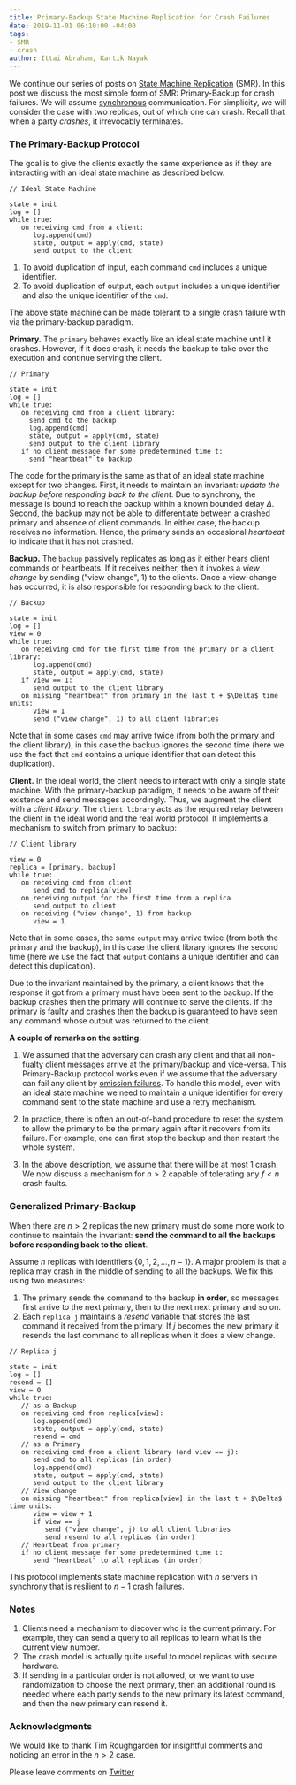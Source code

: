 ```yaml
---
title: Primary-Backup State Machine Replication for Crash Failures
date: 2019-11-01 06:10:00 -04:00
tags:
- SMR
- crash
author: Ittai Abraham, Kartik Nayak
---
```


We continue our series of posts on [State Machine Replication](https://decentralizedthoughts.github.io/2019-10-15-consensus-for-state-machine-replication/) (SMR). In this post we discuss the most simple form of SMR: Primary-Backup for crash failures. We will assume [synchronous](https://decentralizedthoughts.github.io/2019-06-01-2019-5-31-models/) communication. For simplicity, we will consider the case with two replicas, out of which one can crash. Recall that when a party *crashes*, it irrevocably terminates.  

### The Primary-Backup Protocol

The goal is to give the clients exactly the same experience as if they are interacting with an ideal state machine as described below. 

```
// Ideal State Machine

state = init
log = []
while true:
   on receiving cmd from a client:
      log.append(cmd)
      state, output = apply(cmd, state)
      send output to the client
```

1. To avoid duplication of input, each command ```cmd``` includes a unique identifier. 
2. To avoid duplication of output, each ```output``` includes a unique identifier and also the unique identifier of the ```cmd```.

The above state machine can be made tolerant to a single crash failure with via the primary-backup paradigm. 

**Primary.** The ```primary``` behaves exactly like an ideal state machine until it crashes. However, if it does crash, it needs the backup to take over the execution and continue serving the client. 

```
// Primary

state = init
log = []
while true:
   on receiving cmd from a client library:
     send cmd to the backup
     log.append(cmd)
     state, output = apply(cmd, state)
     send output to the client library
   if no client message for some predetermined time t: 
     send "heartbeat" to backup
```

The code for the primary is the same as that of an ideal state machine except for two changes. First, it needs to maintain an invariant: *update the backup before responding back to the client*. Due to synchrony, the message is bound to reach the backup within a known bounded delay $\Delta$. Second, the backup may not be able to differentiate between a crashed primary and absence of client commands. In either case, the backup receives no information. Hence, the primary sends an occasional *heartbeat* to indicate that it has not crashed.

**Backup.** The ```backup``` passively replicates as long as it either hears client commands or heartbeats. If it receives neither, then it invokes a *view change* by sending ("view change", 1) to the clients. Once a view-change has occurred, it is also responsible for responding back to the client. 

```
// Backup

state = init
log = []
view = 0
while true:
   on receiving cmd for the first time from the primary or a client library:
      log.append(cmd)
      state, output = apply(cmd, state)
   if view == 1:
      send output to the client library
   on missing "heartbeat" from primary in the last t + $\Delta$ time units:
      view = 1
      send ("view change", 1) to all client libraries
```

Note that in some cases ```cmd``` may arrive twice (from both the primary and the client library), in this case the backup ignores the second time (here we use the fact that ```cmd``` contains a unique identifier that can detect this duplication).


**Client.** In the ideal world, the client needs to interact with only a single state machine. With the primary-backup paradigm, it needs to be aware of their existence and send messages accordingly. Thus, we augment the client with a *client library*. The ```client library``` acts as the required relay between the client in the ideal world and the real world protocol. It implements a mechanism to switch from primary to backup:

```
// Client library 

view = 0
replica = [primary, backup]
while true:
   on receiving cmd from client
      send cmd to replica[view]
   on receiving output for the first time from a replica
      send output to client
   on receiving ("view change", 1) from backup
      view = 1
```

Note that in some cases, the same ```output``` may arrive twice (from both the primary and the backup), in this case the client library ignores the second time (here we use the fact that ```output``` contains a unique identifier and can detect this duplication).

Due to the invariant maintained by the primary, a client knows that the response it got from a primary must have been sent to the backup. If the backup crashes then the primary will continue to serve the clients. If the primary is faulty and crashes then the backup is guaranteed to have seen any command whose output was returned to the client.

**A couple of remarks on the setting.**

1. We assumed that the adversary can crash any client and that all non-fualty client messages arrive at the primary/backup and vice-versa. This Primary-Backup protocol works even if we assume that the adversary can fail any client by [omission failures](https://decentralizedthoughts.github.io/2019-06-07-modeling-the-adversary/). To handle this model, even with an ideal state machine we need to maintain a unique identifier for every command sent to the state machine and use a retry mechanism.

2. In practice, there is often an out-of-band procedure to reset the system to allow the primary to be the primary again after it recovers from its failure. For example, one can first stop the backup and then restart the whole system. 

3. In the above description, we assume that there will be at most 1 crash. We now discuss a mechanism for $n > 2$ capable of tolerating any $f<n$ crash faults.

### Generalized Primary-Backup

When there are $n>2$ replicas the new primary must do some more work to continue to maintain the invariant: **send the command to all the backups before responding back to the client**. 

Assume $n$ replicas with identifiers $\{0,1,2,\dots,n-1\}$. A major problem is that a replica may crash in the middle of sending to all the backups. We fix this using two measures:

1. The primary sends the command to the backup **in order**, so messages first arrive to the next primary, then to the next next primary and so on.
2. Each ```replica j``` maintains a *resend* variable that stores the last command it received from the primary. If $j$ becomes the new primary it resends the last command to all replicas when it does a view change. 

```
// Replica j

state = init
log = []
resend = []
view = 0
while true:
   // as a Backup
   on receiving cmd from replica[view]:
      log.append(cmd)
      state, output = apply(cmd, state)
      resend = cmd        
   // as a Primary
   on receiving cmd from a client library (and view == j):
      send cmd to all replicas (in order)
      log.append(cmd)
      state, output = apply(cmd, state)
      send output to the client library
   // View change
   on missing "heartbeat" from replica[view] in the last t + $\Delta$ time units:
      view = view + 1
      if view == j
         send ("view change", j) to all client libraries
         send resend to all replicas (in order)
   // Heartbeat from primary
   if no client message for some predetermined time t: 
      send "heartbeat" to all replicas (in order)
```

This protocol implements state machine replication with $n$ servers in synchrony that is resilient to $n-1$ crash failures.


### Notes

1. Clients need a mechanism to discover who is the current primary. For example, they can send a query to all replicas to learn what is the current view number.
2. The crash model is actually quite useful to model replicas with secure hardware.  
3. If sending in a particular order is not allowed, or we want to use randomization to choose the next primary, then an additional round is needed where each party sends to the new primary its latest command, and then the new primary can resend it.


### Acknowledgments

We would like to thank Tim Roughgarden for insightful comments and noticing an error in the $n>2$ case. 

Please leave comments on [Twitter](https://twitter.com/ittaia/status/1191141070685507586?s=20)